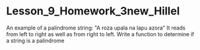 # Lesson_9_Homework_3new_Hillel
An example of a palindrome string: "A roza upala na lapu azora"
It reads from left to right as well as from right to left.
Write a function to determine if a string is a palindrome
